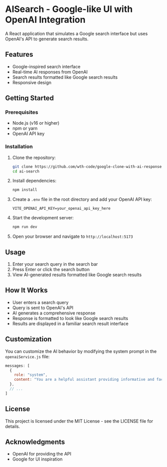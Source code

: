 # AISearch - Google-like UI with OpenAI Integration

A React application that simulates a Google search interface but uses OpenAI's API to generate search results.

## Features

- Google-inspired search interface
- Real-time AI responses from OpenAI
- Search results formatted like Google search results
- Responsive design

## Getting Started

### Prerequisites

- Node.js (v16 or higher)
- npm or yarn
- OpenAI API key

### Installation

1. Clone the repository:
   ```bash
   git clone https://github.com/wth-code/google-clone-with-ai-response.git
   cd ai-search
   ```

2. Install dependencies:
   ```bash
   npm install
   ```

3. Create a `.env` file in the root directory and add your OpenAI API key:
   ```
   VITE_OPENAI_API_KEY=your_openai_api_key_here
   ```

4. Start the development server:
   ```bash
   npm run dev
   ```

5. Open your browser and navigate to `http://localhost:5173`

## Usage

1. Enter your search query in the search bar
2. Press Enter or click the search button
3. View AI-generated results formatted like Google search results

## How It Works

- User enters a search query
- Query is sent to OpenAI's API
- AI generates a comprehensive response
- Response is formatted to look like Google search results
- Results are displayed in a familiar search result interface

## Customization

You can customize the AI behavior by modifying the system prompt in the `openaiService.js` file:

```javascript
messages: [
  {
    role: "system",
    content: "You are a helpful assistant providing informative and factual answers..."
  },
  // ...
]
```

## License

This project is licensed under the MIT License - see the LICENSE file for details.

## Acknowledgments

- OpenAI for providing the API
- Google for UI inspiration
